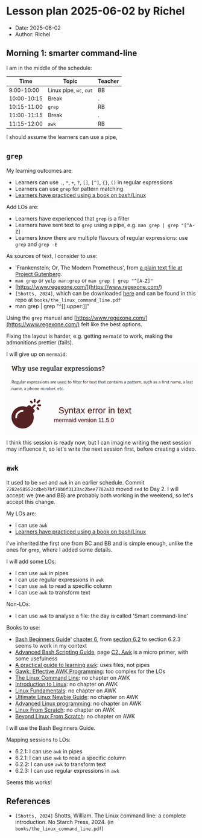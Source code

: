 # Lesson plan 2025-06-02 by Richel

- Date: 2025-06-02
- Author: Richel

## Morning 1: smarter command-line

I am in the middle of the schedule:

Time        | Topic                 |Teacher
------------|-----------------------|-------
9:00-10:00  |Linux pipe, `wc`, `cut`|BB
10:00-10:15 |Break                  |.
10:15-11:00 |`grep`                 |RB
11:00-11:15 |Break                  |.
11:15-12:00 |`awk`                  |RB

I should assume the learners can use a pipe,


## `grep`

My learning outcomes are:

<!-- markdownlint-disable MD013 --><!-- Tables cannot be split up over lines, hence will break 80 characters per line -->

- Learners can use `.`, `*`, `+`, `?`, `[]`, `[^]`, `{}`, `()` in regular expressions
- Learners can use `grep` for pattern matching
- [Learners have practiced using a book on bash/Linux](https://github.com/UPPMAX/naiss_intermediate_bash_linux/issues/7)

<!-- markdownlint-enable MD013 -->

Add LOs are:

- Learners have experienced that `grep` is a filter
- Learners have sent text to `grep` using a pipe, e.g. `man grep | grep "[^A-Z]`
- Learners know there are multiple flavours of regular expressions:
  use `grep` and `grep -E`

As sources of text, I consider to use:

- 'Frankenstein; Or, The Modern Prometheus',
  from [a plain text file at Project Gutenberg](https://www.gutenberg.org/cache/epub/84/pg84.txt).
- `man grep` or `yelp man:grep` or `man grep | grep "^[A-Z]"`
- [https://www.regexone.com/](https://www.regexone.com/)
- `[Shotts, 2024]`, which can be downloaded
  [here](https://sourceforge.net/projects/linuxcommand/files/AWTLCL/21.10/AWTLCL-21.10.pdf/download)
  and can be found in this repo at `books/the_linux_command_line.pdf`
- man grep | grep "^[[:upper:]]"

Using the `grep` manual and [https://www.regexone.com/](https://www.regexone.com/)
felt like the best options.

Fixing the layout is harder, e.g. getting `mermaid` to work, making the
admonitions prettier (fails).

I will give up on `mermaid`:

![Mermaid does not work](no_mermaid.png)

I think this session is ready now, but I can imagine
writing the next session may influence it,
so let's write the next session first,
before creating a video.

## `awk`

It used to be `sed` and `awk` in an earlier schedule. Commit 
`7282e58552cdbeb7bf70b0f3133ac2bee7702a33` moved `sed` to Day 2. 
I will accept: we (me and BB) are probably both working in the weekend,
so let's accept this change.

My LOs are:

- I can use `awk`
- [Learners have practiced using a book on bash/Linux](https://github.com/UPPMAX/naiss_intermediate_bash_linux/issues/7)

I've inherited the first one from BC and BB and is simple enough,
unlike the ones for `grep`, where I added some details.

I will add some LOs:

- I can use `awk` in pipes
- I can use regular expressions in `awk`
- I can use `awk` to read a specific column
- I can use `awk` to transform text

Non-LOs:

- I can use `awk` to analyse a file: the day is called 'Smart command-line'

Books to use:

- [Bash Beginners Guide](https://tldp.org/LDP/Bash-Beginners-Guide/Bash-Beginners-Guide.pdf)'
  [chapter 6](https://tldp.org/LDP/Bash-Beginners-Guide/html/chap_06.html),
  from [section 6.2](https://tldp.org/LDP/Bash-Beginners-Guide/html/sect_06_02.html) 
  to section 6.2.3 seems to work in my context
- [Advanced Bash Scripting Guide](https://tldp.org/LDP/abs/abs-guide.pdf),
  page [C2. Awk](https://tldp.org/LDP/abs/html/awk.html)
  is a micro primer, with some usefulness 
- [A practical guide to learning awk](https://opensource.com/downloads/awk-ebook): 
  uses files, not pipes
- [Gawk: Effective AWK Programming](https://www.gnu.org/software/gawk/manual/): too complex for the LOs
- [The Linux Command Line](https://linuxcommand.org/tlcl.php): no chapter on AWK
- [Introduction to Linux](https://tldp.org/LDP/intro-linux/intro-linux.pdf): no chapter on AWK
- [Linux Fundamentals](https://linux-training.be/linuxfun.pdf): no chapter on AWK
- [Ultimate Linux Newbie Guide](https://linuxnewbieguide.org/ulngebook2017/): no chapter on AWK
- [Advanced Linux programming](http://www.cse.hcmut.edu.vn/~hungnq/courses/nap/alp.pdf): no chapter on AWK
- [Linux From Scratch](https://www.linuxfromscratch.org/): no chapter on AWK
- [Beyond Linux From Scratch](https://www.linuxfromscratch.org/blfs/read.html): no chapter on AWK

I will use the Bash Beginners Guide.

Mapping sessions to LOs:

- 6.2.1: I can use `awk` in pipes
- 6.2.1: I can use `awk` to read a specific column
- 6.2.2: I can use `awk` to transform text
- 6.2.3: I can use regular expressions in `awk`

Seems this works!


## References

- `[Shotts, 2024]` Shotts, William.
  The Linux command line: a complete introduction. No Starch Press, 2024.
  (in `books/the_linux_command_line.pdf`)
